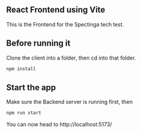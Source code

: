 ## React Frontend using Vite

This is the Frontend for the Spectinga tech test.

## Before running it

Clone the client into a folder, then cd into that folder.

```bash
npm install
```

## Start the app

Make sure the Backend server is running first, then

```bash
npm run start
```

You can now head to http://localhost:5173/
